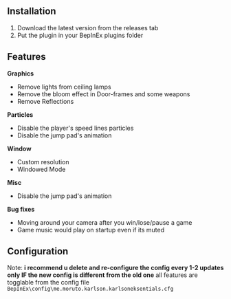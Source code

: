 ## Installation

1. Download the latest version from the releases tab
2. Put the plugin in your BepInEx plugins folder

## Features

**Graphics**
- Remove lights from ceiling lamps
- Remove the bloom effect in Door-frames and some weapons
- Remove Reflections

**Particles**
- Disable the player's speed lines particles
- Disable the jump pad's animation

**Window**
- Custom resolution
- Windowed Mode

**Misc**
- Disable the jump pad's animation

**Bug fixes**
- Moving around your camera after you win/lose/pause a game
- Game music would play on startup even if its muted

## Configuration
Note: **i recommend u delete and re-configure the config every 1-2 updates only IF the new config is different from the old one**
all features are togglable from the config file `BepInEx\config\me.moruto.karlson.karlsoneksentials.cfg`
